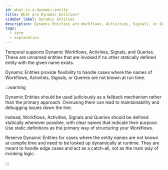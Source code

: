 ```yaml
---
id: what-is-a-dynamic-entity
title: What are Dynamic Entities?
sidebar_label: Dynamic Entities
description: Dynamic Entities are Workflows, Activities, Signals, or Queries that are unnamed and invoked when no other named Entity matches the call from the Server at runtime.
tags:
  - term
  - explanation
---
```


Temporal supports Dynamic Workflows, Activities, Signals, and Queries.
These are unnamed entities that are invoked if no other statically defined entity with the given name exists.

Dynamic Entities provide flexibility to handle cases where the names of Workflows, Activities, Signals, or Queries are not known at run time.

:::warning

Dynamic Entities should be used judiciously as a fallback mechanism rather than the primary approach.
Overusing them can lead to maintainability and debugging issues down the line.

Instead, Workflows, Activities, Signals and Queries should be defined statically whenever possible, with clear names that indicate their purpose.
Use static definitions as the primary way of structuring your Workflows.

Reserve Dynamic Entities for cases where the entity names are not known at compile time and need to be looked up dynamically at runtime.
They are meant to handle edge cases and act as a catch-all, not as the main way of invoking logic.

:::
